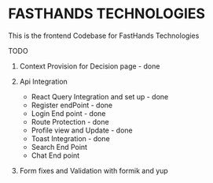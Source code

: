 # FASTHANDS TECHNOLOGIES

This is the frontend Codebase for FastHands Technologies

TODO

1. Context Provision for Decision page - done

2. Api Integration
   - React Query Integration and set up - done
   - Register endPoint - done
   - Login End point - done
   - Route Protection - done
   - Profile view and Update - done
   - Toast Integration - done
   - Search End Point
   - Chat End point
3. Form fixes and Validation with formik and yup
